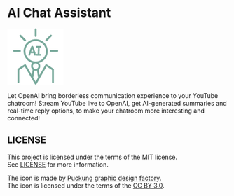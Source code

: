 # AI Chat Assistant

![logo](./pic/icon/icon128.png)

Let OpenAI bring borderless communication experience to your YouTube chatroom! Stream YouTube live to OpenAI, get AI-generated summaries and real-time reply options, to make your chatroom more interesting and connected!

## LICENSE

This project is licensed under the terms of the MIT license.\
See [LICENSE](LICENSE) for more information.

The icon is made by [Puckung graphic design factory](https://www.iconfinder.com/Puckung).\
The icon is licensed under the terms of the [CC BY 3.0](https://creativecommons.org/licenses/by/3.0/).
